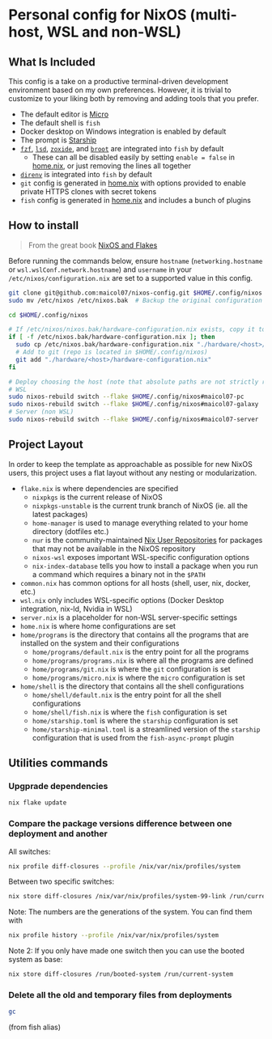 # Personal config for NixOS (multi-host, WSL and non-WSL)

## What Is Included

This config is a take on a productive terminal-driven
development environment based on my own preferences. However, it is trivial to
customize to your liking both by removing and adding tools that you prefer.

- The default editor is [Micro](https://micro-editor.github.io/)
- The default shell is `fish`
- Docker desktop on Windows integration is enabled by default
- The prompt is [Starship](https://starship.rs/)
- [`fzf`](https://github.com/junegunn/fzf),
  [`lsd`](https://github.com/lsd-rs/lsd),
  [`zoxide`](https://github.com/ajeetdsouza/zoxide), and
  [`broot`](https://github.com/Canop/broot) are integrated into `fish` by
  default
  - These can all be disabled easily by setting `enable = false` in
    [home.nix](home.nix), or just removing the lines all together
- [`direnv`](https://github.com/direnv/direnv) is integrated into `fish` by
  default
- `git` config is generated in [home.nix](home.nix) with options provided to
  enable private HTTPS clones with secret tokens
- `fish` config is generated in [home.nix](home.nix) and includes a bunch of plugins

## How to install
> From the great book [NixOS and Flakes](https://nixos-and-flakes.thiscute.world/nixos-with-flakes/other-useful-tips)

Before running the commands below, ensure `hostname` (`networking.hostname` or `wsl.wslConf.network.hostname`) and `username` in your `/etc/nixos/configuration.nix` are set to a supported value in this config.
```bash
git clone git@github.com:maicol07/nixos-config.git $HOME/.config/nixos
sudo mv /etc/nixos /etc/nixos.bak  # Backup the original configuration

cd $HOME/.config/nixos

# If /etc/nixos/nixos.bak/hardware-configuration.nix exists, copy it to the new config
if [ -f /etc/nixos.bak/hardware-configuration.nix ]; then
  sudo cp /etc/nixos.bak/hardware-configuration.nix "./hardware/<host>/hardware-configuration.nix"
  # Add to git (repo is located in $HOME/.config/nixos)
  git add "./hardware/<host>/hardware-configuration.nix"
fi

# Deploy choosing the host (note that absolute paths are not strictly required, relative ones are fine too)
# WSL
sudo nixos-rebuild switch --flake $HOME/.config/nixos#maicol07-pc
sudo nixos-rebuild switch --flake $HOME/.config/nixos#maicol07-galaxy
# Server (non WSL)
sudo nixos-rebuild switch --flake $HOME/.config/nixos#maicol07-server
```

## Project Layout

In order to keep the template as approachable as possible for new NixOS users,
this project uses a flat layout without any nesting or modularization.

- `flake.nix` is where dependencies are specified
  - `nixpkgs` is the current release of NixOS
  - `nixpkgs-unstable` is the current trunk branch of NixOS (ie. all the
    latest packages)
  - `home-manager` is used to manage everything related to your home
    directory (dotfiles etc.)
  - `nur` is the community-maintained [Nix User
    Repositories](https://nur.nix-community.org/) for packages that may not
    be available in the NixOS repository
  - `nixos-wsl` exposes important WSL-specific configuration options
  - `nix-index-database` tells you how to install a package when you run a
    command which requires a binary not in the `$PATH`
- `common.nix` has common options for all hosts (shell, user, nix, docker, etc.)
- `wsl.nix` only includes WSL-specific options (Docker Desktop integration, nix-ld, Nvidia in WSL)
- `server.nix` is a placeholder for non-WSL server-specific settings
- `home.nix` is where home configurations are set
- `home/programs` is the directory that contains all the programs that are installed
  on the system and their configurations
  - `home/programs/default.nix` is the entry point for all the programs
  - `home/programs/programs.nix` is where all the programs are defined
  - `home/programs/git.nix` is where the `git` configuration is set
  - `home/programs/micro.nix` is where the `micro` configuration is set
- `home/shell` is the directory that contains all the shell configurations
  - `home/shell/default.nix` is the entry point for all the shell configurations
  - `home/shell/fish.nix` is where the `fish` configuration is set
  - `home/starship.toml` is where the `starship` configuration is set
  - `home/starship-minimal.toml` is a streamlined version of the `starship`
    configuration that is used from the `fish-async-prompt` plugin

## Utilities commands
### Upgprade dependencies
```bash
nix flake update
```

### Compare the package versions difference between one deployment and another
All switches:
```bash
nix profile diff-closures --profile /nix/var/nix/profiles/system
```
Between two specific switches:
```bash
nix store diff-closures /nix/var/nix/profiles/system-99-link /run/current-system
```
Note: The numbers are the generations of the system. You can find them with
```bash
nix profile history --profile /nix/var/nix/profiles/system
```
Note 2: If you only have made one switch then you can use the booted system as base:
```bash
nix store diff-closures /run/booted-system /run/current-system
```

### Delete all the old and temporary files from deployments
```bash
gc
```
(from fish alias)

